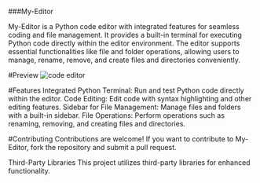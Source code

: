 ###My-Editor

My-Editor is a Python code editor with integrated features for seamless coding and file management. It provides a built-in terminal for executing Python code directly within the editor environment. The editor supports essential functionalities like file and folder operations, allowing users to manage, rename, remove, and create files and directories conveniently.

#Preview
![code editor](https://github.com/user-attachments/assets/4baf0b35-cc1f-4238-a18d-cf6e565b2791)


#Features
Integrated Python Terminal: Run and test Python code directly within the editor.
Code Editing: Edit code with syntax highlighting and other editing features.
Sidebar for File Management: Manage files and folders with a built-in sidebar.
File Operations: Perform operations such as renaming, removing, and creating files and directories.


#Contributing
Contributions are welcome! If you want to contribute to My-Editor, fork the repository and submit a pull request.

Third-Party Libraries
This project utilizes third-party libraries for enhanced functionality.
